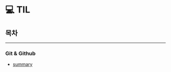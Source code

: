 # 💻 **TIL**
## 목차
---

### Git & Github
- [summary](https://github.com/UICHANLEE/TIL/main/git%20%26%20Github/summary)

